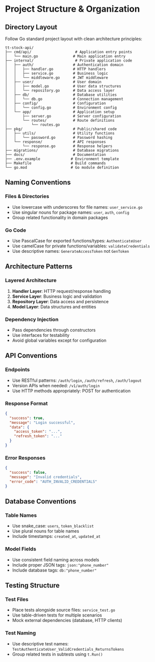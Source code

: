 # Project Structure & Organization

## Directory Layout

Follow Go standard project layout with clean architecture principles:

```
tt-stock-api/
├── cmd/api/                    # Application entry points
│   └── main.go                # Main application entry
├── internal/                   # Private application code
│   ├── auth/                  # Authentication domain
│   │   ├── handler.go         # HTTP handlers
│   │   ├── service.go         # Business logic
│   │   └── middleware.go      # JWT middleware
│   ├── user/                  # User domain
│   │   ├── model.go           # User data structures
│   │   └── repository.go      # Data access layer
│   ├── db/                    # Database utilities
│   │   └── db.go              # Connection management
│   ├── config/                # Configuration
│   │   └── config.go          # Environment config
│   └── app/                   # Application setup
│       ├── server.go          # Server configuration
│       └── routes/            # Route definitions
│           └── routes.go
├── pkg/                       # Public/shared code
│   ├── utils/                 # Utility functions
│   │   └── password.go        # Password hashing
│   └── response/              # API responses
│       └── response.go        # Response helpers
├── migrations/                # Database migrations
├── docs/                      # Documentation
├── .env.example              # Environment template
├── Makefile                  # Build commands
└── go.mod                    # Go module definition
```

## Naming Conventions

### Files & Directories
- Use lowercase with underscores for file names: `user_service.go`
- Use singular nouns for package names: `user`, `auth`, `config`
- Group related functionality in domain packages

### Go Code
- Use PascalCase for exported functions/types: `AuthenticateUser`
- Use camelCase for private functions/variables: `validateCredentials`
- Use descriptive names: `GenerateAccessToken` not `GenToken`

## Architecture Patterns

### Layered Architecture
1. **Handler Layer**: HTTP request/response handling
2. **Service Layer**: Business logic and validation
3. **Repository Layer**: Data access and persistence
4. **Model Layer**: Data structures and entities

### Dependency Injection
- Pass dependencies through constructors
- Use interfaces for testability
- Avoid global variables except for configuration

## API Conventions

### Endpoints
- Use RESTful patterns: `/auth/login`, `/auth/refresh`, `/auth/logout`
- Version APIs when needed: `/v1/auth/login`
- Use HTTP methods appropriately: POST for authentication

### Response Format
```json
{
  "success": true,
  "message": "Login successful",
  "data": {
    "access_token": "...",
    "refresh_token": "..."
  }
}
```

### Error Responses
```json
{
  "success": false,
  "message": "Invalid credentials",
  "error_code": "AUTH_INVALID_CREDENTIALS"
}
```

## Database Conventions

### Table Names
- Use snake_case: `users`, `token_blacklist`
- Use plural nouns for table names
- Include timestamps: `created_at`, `updated_at`

### Model Fields
- Use consistent field naming across models
- Include proper JSON tags: `json:"phone_number"`
- Include database tags: `db:"phone_number"`

## Testing Structure

### Test Files
- Place tests alongside source files: `service_test.go`
- Use table-driven tests for multiple scenarios
- Mock external dependencies (database, HTTP clients)

### Test Naming
- Use descriptive test names: `TestAuthenticateUser_ValidCredentials_ReturnsTokens`
- Group related tests in subtests using `t.Run()`